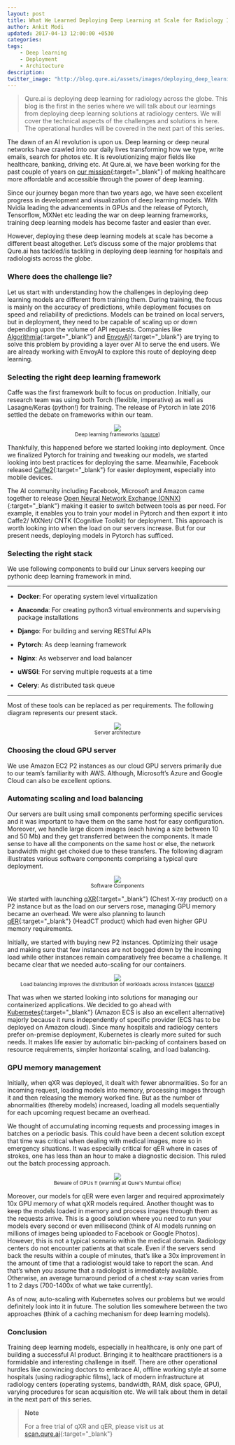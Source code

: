 ```yaml
---
layout: post
title: What We Learned Deploying Deep Learning at Scale for Radiology Images
author: Ankit Modi
updated: 2017-04-13 12:00:00 +0530
categories:
tags:
    - Deep learning
    - Deployment
    - Architecture
description:
twitter_image: "http://blog.qure.ai/assets/images/deploying_deep_learning/stack_diagram.png"
---
```


>Qure.ai is deploying deep learning for radiology across the globe. This blog is the first in the series where we will talk about our learnings from deploying deep learning solutions at radiology centers. We will cover the technical aspects of the challenges and solutions in here. The operational hurdles will be covered in the next part of this series.


The dawn of an AI revolution is upon us. Deep learning or deep neural networks have crawled into our daily lives transforming how we type, write emails, search for photos etc. It is revolutionizing major fields like healthcare, banking, driving etc. At Qure.ai, we have been working for the past couple of years on  [our mission](http://blog.qure.ai/notes/on-qure-ai){:target="_blank"} of making healthcare more affordable and accessible through the power of deep learning.

Since our journey began more than two years ago, we have seen excellent progress in development and visualization of deep learning models. With Nvidia leading the advancements in GPUs and the release of Pytorch, Tensorflow, MXNet etc leading the war on deep learning frameworks, training deep learning models has become faster and easier than ever.

However, deploying these deep learning models at scale has become a different beast altogether. Let’s discuss some of the major problems that Qure.ai has tackled/is tackling in deploying deep learning for hospitals and radiologists across the globe.

### Where does the challenge lie?

Let us start with understanding how the challenges in deploying deep learning models are different from training them. During training, the focus is mainly on the accuracy of predictions, while deployment focuses on speed and reliability of predictions. Models can be trained on local servers, but in deployment, they need to be capable of scaling up or down depending upon the volume of API requests. Companies like [Algorithmia](https://algorithmia.com/){:target="_blank"} and [EnvoyAI](https://www.envoyai.com/){:target="_blank"} are trying to solve this problem by providing a layer over AI to serve the end users. We are already working with EnvoyAI to explore this route of deploying deep learning.


### Selecting the right deep learning framework

Caffe was the first framework built to focus on production. Initially, our research team was using both Torch (flexible, imperative) as well as Lasagne/Keras (python!) for training. The release of Pytorch in late 2016 settled the debate on frameworks within our team.

<p align="center">
    <img  src="/assets/images/deploying_deep_learning/dl_frameworks.png">
    <br>
    <small>Deep learning frameworks (<a href="https://aws.amazon.com/machine-learning/amis/">source</a>)</small>
</p>

Thankfully, this happened before we started looking into deployment. Once we finalized Pytorch for training and tweaking our models, we started looking into best practices for deploying the same. Meanwhile, Facebook released [Caffe2](https://research.fb.com/downloads/caffe2/){:target="_blank"} for easier deployment, especially into mobile devices.

The AI community including Facebook, Microsoft and Amazon came together to release [Open Neural Network Exchange (ONNX)](https://onnx.ai/){:target="_blank"} making it easier to switch between tools as per need. For example, it enables you to train your model in Pytorch and then export it into Caffe2/ MXNet/ CNTK (Cognitive Toolkit) for deployment. This approach is worth looking into when the load on our servers increase. But for our present needs, deploying models in Pytorch has sufficed.

### Selecting the right stack
We use following components to build our Linux servers keeping our pythonic deep learning framework in mind.

<hr style="border-color :#aaa">

* __Docker__: For operating system level virtualization

* __Anaconda__: For creating python3 virtual environments and supervising package installations

* __Django__: For building and serving RESTful APIs

* __Pytorch__: As deep learning framework

* __Nginx__: As webserver and load balancer

* __uWSGI__: For serving multiple requests at a time

* __Celery__: As distributed task queue

<hr style="border-color :#aaa">

Most of these tools can be replaced as per requirements. The following diagram represents our present stack.

<p align="center">
    <img  src="/assets/images/deploying_deep_learning/stack_diagram.png">
    <br>
    <small>Server architecture</small>
</p>

### Choosing the cloud GPU server
We use Amazon EC2 P2 instances as our cloud GPU servers primarily due to our team’s familiarity with AWS. Although, Microsoft’s Azure and Google Cloud can also be excellent options.

### Automating scaling and load balancing
Our servers are built using small components performing specific services and it was important to have them on the same host for easy configuration. Moreover, we handle large dicom images (each having a size between 10 and 50 Mb) and they get transferred between the components. It made sense to have all the components on the same host or else, the network bandwidth might get choked due to these transfers. The following diagram illustrates various software components comprising a typical qure deployment.

<p align="center">
    <img  src="/assets/images/deploying_deep_learning/software_components.png">
    <br>
    <small>Software Components</small>
</p>

We started with launching [qXR](http://blog.qure.ai/notes/visualizing_deep_learning){:target="_blank"} (Chest X-ray product) on a P2 instance but as the load on our servers rose, managing GPU memory became an overhead. We were also planning to launch [qER](http://headctstudy.qure.ai/){:target="_blank"} (HeadCT product) which had even higher GPU memory requirements.

Initially, we started with buying new P2 instances. Optimizing their usage and making sure that few instances are not bogged down by the incoming load while other instances remain comparatively free became a challenge. It became clear that we needed auto-scaling for our containers.

<p align="center">
    <img  src="/assets/images/deploying_deep_learning/load_balancing.png">
    <br>
    <small>Load balancing improves the distribution of workloads across instances (<a href="https://www.keycdn.com/support/load-balancing/">source</a>)</small>
</p>

That was when we started looking into solutions for managing our containerized applications. We decided to go ahead with [Kubernetes](https://kubernetes.io/){:target="_blank"} (Amazon ECS is also an excellent alternative) majorly because it runs independently of specific provider (ECS has to be deployed on Amazon cloud). Since many hospitals and radiology centers prefer on-premise deployment, Kubernetes is clearly more suited for such needs. It makes life easier by automatic bin-packing of containers based on resource requirements, simpler horizontal scaling, and load balancing.

### GPU memory management

Initially, when qXR was deployed, it dealt with fewer abnormalities. So for an incoming request, loading models into memory, processing images through it and then releasing the memory worked fine. But as the number of abnormalities (thereby models) increased, loading all models sequentially for each upcoming request became an overhead.

We thought of accumulating incoming requests and processing images in batches on a periodic basis. This could have been a decent solution except that time was critical when dealing with medical images, more so in emergency situations. It was especially critical for qER where in cases of strokes, one has less than an hour to make a diagnostic decision. This ruled out the batch processing approach.

<p align="center">
    <img  src="/assets/images/deploying_deep_learning/warning.jpg">
    <br>
    <small>Beware of GPUs !! (warning at Qure's Mumbai office)</small>
</p>


Moreover, our models for qER were even larger and required approximately 10x GPU memory of what qXR models required. Another thought was to keep the models loaded in memory and process images through them as the requests arrive. This is a good solution where you need to run your models every second or even millisecond (think of AI models running on millions of images being uploaded to Facebook or Google Photos). However, this is not a typical scenario within the medical domain. Radiology centers do not encounter patients at that scale. Even if the servers send back the results within a couple of minutes, that’s like a 30x improvement in the amount of time that a radiologist would take to report the scan. And that’s when you assume that a radiologist is immediately available. Otherwise, an average turnaround period of a chest x-ray scan varies from 1 to 2 days (700-1400x of what we take currently).

As of now, auto-scaling with Kubernetes solves our problems but we would definitely look into it in future. The solution lies somewhere between the two approaches (think of a caching mechanism for deep learning models).


### Conclusion
Training deep learning models, especially in healthcare, is only one part of building a successful AI product. Bringing it to healthcare practitioners is a formidable and interesting challenge in itself. There are other operational hurdles like convincing doctors to embrace AI, offline working style at some hospitals (using radiographic films), lack of modern infrastructure at radiology centers (operating systems, bandwidth, RAM, disk space, GPU), varying procedures for scan acquisition etc. We will talk about them in detail in the next part of this series.


> **Note**
>
> For a free trial of qXR and qER, please visit us  at [scan.qure.ai](https://scan.qure.ai/){:target="_blank"}
